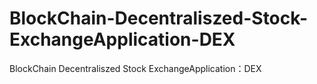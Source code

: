 # BlockChain-Decentraliszed-Stock-ExchangeApplication-DEX
BlockChain Decentraliszed Stock ExchangeApplication：DEX
